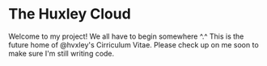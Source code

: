# The Huxley Cloud

Welcome to my project! We all have to begin somewhere ^.^
This is the future home of @hvxley's Cirriculum Vitae. Please check up on me soon to make sure I'm still writing code.
